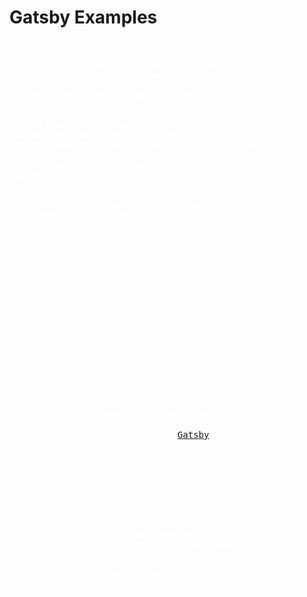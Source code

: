 # Gatsby Examples

<pre>{`
/**
 * Layout component that queries for data
 * with Gatsby's useStaticQuery component
 *
 * See: https://www.gatsbyjs.com/docs/use-static-query/
 */

import React from "react"
import PropTypes from "prop-types"
import { useStaticQuery, graphql } from "gatsby"

import Header from "./header"
import "./layout.css"

const Layout = ({ children }) => {
  const data = useStaticQuery(graphql`
    query SiteTitleQuery {
      site {
        siteMetadata {
          title
        }
      }
    }
  `)

  return (
    <>
      {`<Header siteTitle={data.site.siteMetadata?.title || `Title`} />
      <div
        style={{
          margin: `0 auto`,
          maxWidth: 960,
          padding: `0 1.0875rem 1.45rem`,
        }}
      >
        <main>{children}</main>
        <footer
          style={{
            marginTop: `2rem`,
          }}
        >
          © {new Date().getFullYear()}, Built with
          {` `}
          <a href="https://www.gatsbyjs.com">Gatsby</a>
        </footer>
      </div>
      `}
    </>
  )
}

Layout.propTypes = {
  children: PropTypes.node.isRequired,
}

export default Layout
 `}</pre>

<style>
pre{
  color:#fff;
}
</style>
